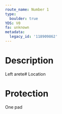```yaml
---
route_name: Number 1
type:
  boulder: true
YDS: V0
fa: unknown
metadata:
  legacy_id: '118909862'
---
```

# Description
Left arete# Location
# Protection
One pad